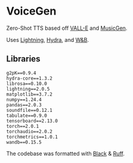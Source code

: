 # VoiceGen
Zero-Shot TTS based off [VALL-E](https://arxiv.org/abs/2301.02111) and [MusicGen](https://arxiv.org/abs/2306.05284).

Uses [Lightning](https://www.pytorchlightning.ai/index.html), [Hydra](https://hydra.cc), and [W&B](https://wandb.ai).

## Libraries
```
g2pK==0.9.4
hydra-core==1.3.2
librosa==0.10.0
lightning==2.0.5
matplotlib==3.7.2
numpy==1.24.4
pandas==2.0.3
soundfile==0.12.1
tabulate==0.9.0
tensorboard==2.13.0
torch==2.0.1
torchaudio==2.0.2
torchmetrics==1.0.1
wandb==0.15.5
```

The codebase was formatted with [Black](https://github.com/psf/black) & [Ruff](https://github.com/charliermarsh/ruff).
